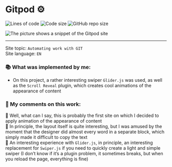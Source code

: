 # Gitpod ⚙️

![Lines of code](https://img.shields.io/tokei/lines/github/sineylo/Gitpod?style=for-the-badge) ![Code size](https://img.shields.io/github/languages/code-size/SineYlo/Gitpod?style=for-the-badge) ![GitHub repo size](https://img.shields.io/github/repo-size/SineYlo/Gitpod?style=for-the-badge)

![The picture shows a snippet of the Gitpod site](https://i.ibb.co/94GxwSb/Ashampoo-Snap-15-2021-21h32m50s-001-Gitpod-Microsoft-Edge.jpg)

***

Site topic: `Automating work with GIT`  
Site language: `EN`

### 📚 What was implemented by me:

- On this project, a rather interesting swiper `Glider.js` was used, as well as the `Scroll Reveal` plugin, which creates cool animations of the appearance of content

### 🐍 My comments on this work:

🔸 Well, what can I say, this is probably the first site on which I decided to apply animation of the appearance of content  
🔸 In principle, the layout itself is quite interesting, but I was amused by the moment that the designer did almost every word in a separate block, which simply made it difficult to copy the text  
🔸 An interesting experience with `Glider.js`, in principle, an interesting replacement for `Swiper.js` if you need to quickly create a light and simple swiper (I don’t know if it’s a plugin problem, it sometimes breaks, but when you reload the page, everything is fine)
